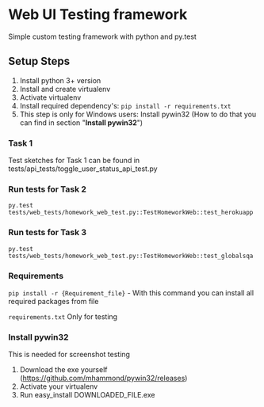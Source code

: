 # Web UI Testing framework
Simple custom testing framework with python and py.test

## Setup Steps

1. Install python 3+ version
2. Install and create virtualenv
3. Activate virtualenv
4. Install required dependency's: `pip install -r requirements.txt`
5. This step is only for Windows users:
    Install pywin32 (How to do that you can find in section "**Install pywin32**")
   
###  Task 1 
Test sketches for Task 1 can be found in tests/api_tests/toggle_user_status_api_test.py

### Run tests for Task 2
``py.test tests/web_tests/homework_web_test.py::TestHomeworkWeb::test_herokuapp``

### Run tests for Task 3
``py.test tests/web_tests/homework_web_test.py::TestHomeworkWeb::test_globalsqa``

### Requirements

`pip install -r {Requirement_file}` - With this command you can install all required packages from file

`requirements.txt` Only for testing

### Install pywin32
This is needed for screenshot testing

1. Download the exe yourself (https://github.com/mhammond/pywin32/releases)
2. Activate your virtualenv
3. Run easy_install DOWNLOADED_FILE.exe
